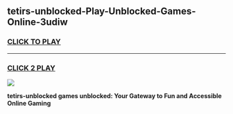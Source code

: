 
## tetirs-unblocked-Play-Unblocked-Games-Online-3udiw
<h3>
<a href="https://premium76.site?title=tetirs-unblocked&ref=25A">CLICK TO PLAY</a></h3>
<hr>

<h3>
<a href="https://premium76.site?title=tetirs-unblocked&ref=25A">CLICK 2 PLAY</a>
  
</h3>

<a href="https://premium76.site?title=tetirs-unblocked&ref=25A"><img src="https://clearcache.store/games.png"></a>


**tetirs-unblocked games unblocked: Your Gateway to Fun and Accessible Online Gaming**
